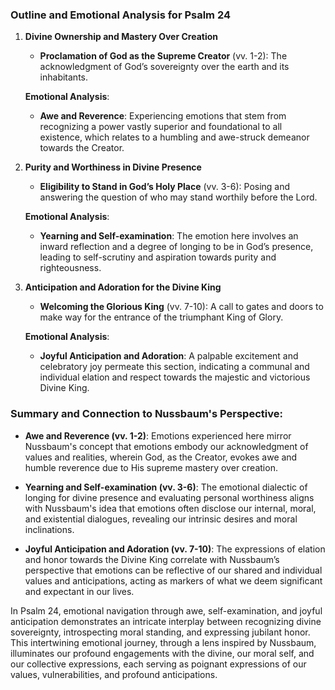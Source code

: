 ### Outline and Emotional Analysis for Psalm 24

1. **Divine Ownership and Mastery Over Creation**
    - **Proclamation of God as the Supreme Creator** (vv. 1-2): The acknowledgment of God’s sovereignty over the earth and its inhabitants.
    
    **Emotional Analysis**:
    - **Awe and Reverence**: Experiencing emotions that stem from recognizing a power vastly superior and foundational to all existence, which relates to a humbling and awe-struck demeanor towards the Creator.

2. **Purity and Worthiness in Divine Presence**
    - **Eligibility to Stand in God’s Holy Place** (vv. 3-6): Posing and answering the question of who may stand worthily before the Lord.
    
    **Emotional Analysis**:
    - **Yearning and Self-examination**: The emotion here involves an inward reflection and a degree of longing to be in God’s presence, leading to self-scrutiny and aspiration towards purity and righteousness.

3. **Anticipation and Adoration for the Divine King**
    - **Welcoming the Glorious King** (vv. 7-10): A call to gates and doors to make way for the entrance of the triumphant King of Glory.
    
    **Emotional Analysis**:
    - **Joyful Anticipation and Adoration**: A palpable excitement and celebratory joy permeate this section, indicating a communal and individual elation and respect towards the majestic and victorious Divine King.

### Summary and Connection to Nussbaum's Perspective:

- **Awe and Reverence (vv. 1-2)**: Emotions experienced here mirror Nussbaum's concept that emotions embody our acknowledgment of values and realities, wherein God, as the Creator, evokes awe and humble reverence due to His supreme mastery over creation.

- **Yearning and Self-examination (vv. 3-6)**: The emotional dialectic of longing for divine presence and evaluating personal worthiness aligns with Nussbaum's idea that emotions often disclose our internal, moral, and existential dialogues, revealing our intrinsic desires and moral inclinations.

- **Joyful Anticipation and Adoration (vv. 7-10)**: The expressions of elation and honor towards the Divine King correlate with Nussbaum’s perspective that emotions can be reflective of our shared and individual values and anticipations, acting as markers of what we deem significant and expectant in our lives.

In Psalm 24, emotional navigation through awe, self-examination, and joyful anticipation demonstrates an intricate interplay between recognizing divine sovereignty, introspecting moral standing, and expressing jubilant honor. This intertwining emotional journey, through a lens inspired by Nussbaum, illuminates our profound engagements with the divine, our moral self, and our collective expressions, each serving as poignant expressions of our values, vulnerabilities, and profound anticipations.
